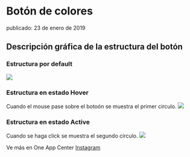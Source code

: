 # Botón de colores
publicado: 23 de enero de 2019

## Descripción gráfica de la estructura del botón

### Estructura por default
![](images/default.png)

### Estructura en estado Hover
Cuando el mouse pase sobre el botoón se muestra el primer circulo.
![](images/hover.png)

### Estructura en estado Active
Cuando se haga click se muestra el segundo circulo.
![](images/active.png)


Ve más en One App Center
[Instagram](https://instagram.com/oneappcenter)
